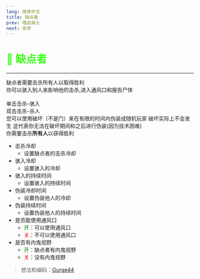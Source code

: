 ```yaml
---
lang: 简体中文
title: 缺点者
prev: 嗜血骑士
next: 巫师
---
```


# <font color="#39ff14">👾 <b>缺点者</b></font> <Badge text="Killing" type="tip" vertical="middle"/>

***

缺点者需要击杀所有人以取得胜利<br>
你可以骇入别人来影响他的击杀,进入通风口和报告尸体<br><br>
单击击杀-骇入<br>
双击击杀-杀人<br>
您可以使用破坏（不是门）来在有限的时间内伪装成随机玩家 破坏实际上不会发生 这代表你无法在破坏期间和之后进行伪装(因为技术困难)<br>
你需要击杀<b>所有人</b>以获得胜利

- 击杀冷却
  - 设置缺点者的击杀冷却
- 骇入冷却
  - 设置骇入的冷却
- 骇入的持续时间
  - 设置骇入的持续时间
- 伪装冷却时间
  - 设置伪装他人的冷却
- 伪装持续时间
  - 设置伪装他人的持续时间
- 是否能使用通风口
  - <font color=green>开</font>：可以使用通风口
  - <font color=red>关</font>：不可以使用通风口
- 是否有内鬼视野
  - <font color=green>开</font>：缺点者有内鬼视野
  - <font color=red>关</font>：没有内鬼视野

> 想法和编码：[Gurge44](#)
